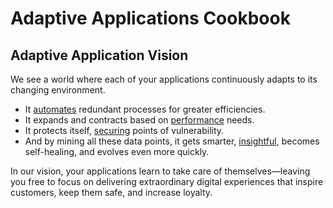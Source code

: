 # Adaptive Applications Cookbook

## Adaptive Application Vision
We see a world where each of your applications continuously adapts to its changing environment.

* It [automates](automation/README.md) redundant processes for greater efficiencies. 
* It expands and contracts based on [performance](performance/README.md) needs. 
* It protects itself, [securing](security/README.md) points of vulnerability. 
* And by mining all these data points, it gets smarter, [insightful](insight/README.md), becomes self-healing, and evolves even more quickly. 

In our vision, your applications learn to take care of themselves&mdash;leaving you free to focus on delivering extraordinary digital experiences that inspire customers, keep them safe, and increase loyalty.
